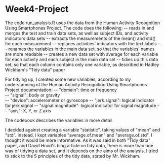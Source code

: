 # Week4-Project

The code run_analysis.R uses the data from the Human Activity Recognition Using Smartphones Project.
The code does the following:
 -- reads in and merges the test and train data sets, as well as subject IDs, and activity indicators data sets
 -- extracts the measurements of the mean() and std() for each measurement
 -- replaces activities' indicators with the text labels
 -- renames the variables in the main data set, so that the variables' names are more readable
 -- creates a new data set with average for each variable for each activity and each subject in the main data set
 -- tidies up this data set, so that each column contains only one variable, as described in Hadley Wickham's "Tidy data" paper

 For tidying up, I created some new variables, according to my understanding of the Human Activity Recognition Using Smartphones Project documentation:
-- "domain": time or frequency           
-- "signal": body or gravity           
-- "device": accelerometer or gyroscope
-- "jerk.signal": logical indicator for jerk signal
-- "signal.magnitude": logical indicator for signal magnitude 
-- "axis": X, Y, or Z axis

The codebook describes the variables in more detail. 

I decided against creating a variable "statistic", taking values of "mean" and "std". Instead, I kept variables "average.of.mean" and "average.of.std".
I thought it would be more informative. 
As it was said in both "Tidy data" paper, and David Hood's blog article on tidý data, there is more than one way of tidying a data set, and it depends on the aims of the analysis. I tried to stick to the 5 principles of the tidy data, stated by Mr. Wickham. 

